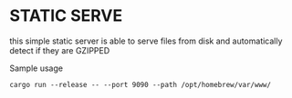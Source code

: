 # STATIC SERVE

this simple static server is able to serve files from disk and automatically detect if they are GZIPPED

Sample usage

```
cargo run --release -- --port 9090 --path /opt/homebrew/var/www/
```
